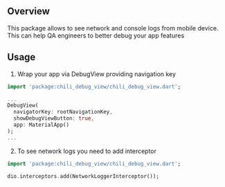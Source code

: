 ## Overview

This package allows to see network and console logs from mobile device. 
This can help QA engineers to better debug your app features

## Usage

1. Wrap your app via DebugView providing navigation key

```dart
import 'package:chili_debug_view/chili_debug_view.dart';

...
DebugView(
  navigatorKey: rootNavigationKey,
  showDebugViewButton: true,
  app: MaterialApp()
);
...
```

2. To see network logs you need to add interceptor

```dart
import 'package:chili_debug_view/chili_debug_view.dart';

dio.interceptors.add(NetworkLoggerInterceptor());
```
